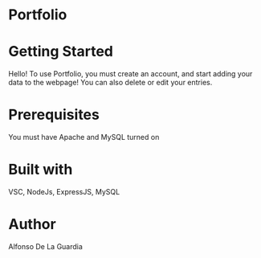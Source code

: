 # Portfolio

# Getting Started
Hello! To use Portfolio, you must create an account, and start adding your data to the webpage! You can also delete or edit your entries.

# Prerequisites
You must have Apache and MySQL turned on 

# Built with
VSC, NodeJs, ExpressJS, MySQL

# Author
Alfonso De La Guardia